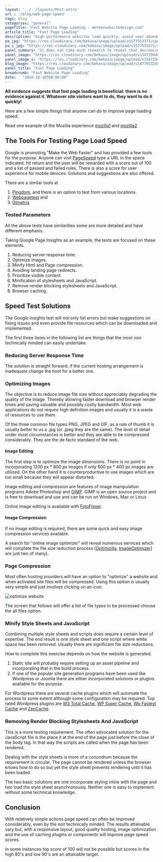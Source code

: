 ```yaml
---
layout: '../../layouts/Post.astro'
url : '/blog/web-page-speed'
tags: blog
categories: "general"
pageTitle: "Fast Website Page Loading - meteorwebsitedesign.com"
article_title: "Fast Page Loading"
description: "High performance websites load quickly, avoid user abandonment and improve conversion rates"
pa_jpg: "https://res.cloudinary.com/bekasa/image/upload/v1577553371/speed_new_s7c3kj.jpg"
pa_s_jpg: "https://res.cloudinary.com/bekasa/image/upload/v1577553371/speed_new_fikxfd.webp"
panel_summary: "It does not take much research to reveal that decreasing load times leads to higher conversion rates, whatever the activity."
panel_image: "https://res.cloudinary.com/bekasa/image/upload/v1547294403/speed_vdxuze.webp"
panel_image_s: "https://res.cloudinary.com/bekasa/image/upload/v1547294416/speed_sj_u1jrii.jpg"
blog_image: "https://res.cloudinary.com/bekasa/image/upload/v1477933245/speed-min_ap1qpg.png"
panel_title: "Fast Page Loading"
breadcrumb: "Fast Website Page Loading"
date:   "2016-10-10T00:00:00" 
---
```


**All evidence suggests that fast page loading is beneficial: there is no evidence against it. Whatever site visitors want to do, they want to do it quickly!**

Here are a few simple things that anyone can do to improve page loading speed.

Read one example of the Mozilla experience [mozilla1](https://blog.mozilla.org/metrics/2010/03/31/firefox-page-load-speed-part-i/) and [mozilla2](https://blog.mozilla.org/metrics/2010/04/05/firefox-page-load-speed-%e2%80%93-part-ii/)

##  The Tools For Testing Page Load Speed

Google is promoting "Make the Web Faster" and has provided a few tools for the purpose.
Anyone can visit [PageSpeed](https://developers.google.com/speed/pagespeed/insights/) type  a URL in the space indicated, hit return and the user will be rewarded with a score out of 100 and a list of passed and failed rules. There is also a score for user experience for mobile devices. Solutions and suggestions are also offered.

There are a similar tools at 

1. [Pingdom](https://tools.pingdom.com/), and there is an option to test from various locations.
2. [Webpagetest](https://www.webpagetest.org/) and
3. [Gtmetrix](https://gtmetrix.com/)


### Tested Parameters

All the above tests have similarities some are more detailed and have different emphasis.

Taking Google Page Insights as an example, the tests are focused on these elements. 

1. Reducing server response time.
2. Optimize images.
3. Minify Html and Page compression.
4. Avoiding landing page redirects.
5. Prioritize visible content.
6. Minification of stylesheets and JavaScript. 
7. Remove render blocking stylesheets and JavaScript.
8. Browser caching.


## Speed Test Solutions

The Google insights test will not only list errors but make suggestions on fixing issues and even provide file resources which can be downloaded and implemented.

The first three items in the following list are things that the most non technically minded can easily undertake.

### Reducing Server Response Time

The solution is straight forward, if the current hosting arrangement is inadequate change the host for a better one.

### Optimizing Images

The objective is to reduce image file size without appreciably degrading the quality of the image. Thereby allowing faster download and browser render times and saving valuable and possibly costly bandwidth. Most web applications do not require high definition images and usually it is a waste of resources to use them. 

Of the three common file types PNG, JPEG and GIF, as a rule of thumb it is usually better to us a .jpg (or .jpeg they are the same). The level of detail under most circumstances is better and they are able to be compressed considerably. They are the de facto standard of the web.

#### Image Editing

The first step is to optimize the image *dimensions*. There is no point in incorporating 1200 px * 800 px images if only 600 px * 400 px images are utilized. On the other hand it  is counterproductive to use images which are too small because they will appear distorted.

Image editing and compression are features of image manipulation programs Adobe Photoshop and [GIMP](http://www.gimp.org/). GIMP is an open source project and is free to download and use and can be run on Windows, Mac or Linux.

Online image editing is available with [FotoFlexer](http://fotoflexer.com/).

#### Image Compression

If no image editing is required, there are some quick and easy image compression services available.

A search for "online image optimizer" will reveal numerous services which will complete the file size reduction process ([Optimizilla](http://optimizilla.com/), [ImageOptimizer](http://tools.dynamicdrive.com/imageoptimizer/)] are just two of many).


### Page Compression

Most often  hosting providers will have an option to "optimize" a website and when activated site files will be compressed. Using this option is usually very simple and just involves clicking on an icon.

![optimize website](https://res.cloudinary.com/bekasa/image/upload/v1476967138/opimize-website_gqda7q.png)

The screen that follows will offer a list of file types to be processed choose the all files option.

### Minify Style Sheets and JavaScript

Combining multiple style sheets and scripts does require a certain level of expertise. The end result is one style sheet and one script where white space has been removed. Usually there are significant file size reductions.

How to complete this exercise depends on how the website is generated. 

1. Static site will probably require setting up an asset pipeline and incorporating that in the build process.
2. If one of the popular site generation programs have been used like Wordpress or Joomla there are either incorporated solutions or plugins available for the purpose.

For Wordpress there are several cache plugins which will automate the process to some extent although some configuration may be required. Top rated Wordpress plugins are [W3 Total Cache](https://wordpress.org/plugins/w3-total-cache/), [WP Super Cache](https://wordpress.org/plugins/wp-super-cache/), [Wp Fastest Cache](https://wordpress.org/plugins/wp-fastest-cache/) and [ZenCache](https://wordpress.org/plugins/zencache/).

### Removing Render Blocking Stylesheets And JavaScript

This is a more testing requirement. The often advocated solution for the JavaScript file is the place it at the end of the page just before the close of the body tag. In that way the scripts are called when the page has been rendered.

Dealing with the style sheets is more of a conundrum because the requirement is circular. The page cannot be rendered unless the browser knows how to do so but yet the style sheet prevents rendering until it has been loaded.

The two basic solutions are one incorporate styling inline with the page and two load the style sheet asynchronously. Neither one is easy to implement without some technical knowledge.

## Conclusion

With relatively simple actions page speed can often be improved considerably, even by the non technically minded. The results attainable vary but, with a responsive layout, good quality hosting, image optimization and the use of caching plugins or components will improve page speed scores. 

In some instances top score of 100 will not be possible but scores in the high 80's and low 90's are an attainable target.
